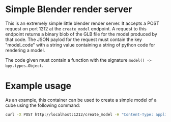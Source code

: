 # Simple Blender render server
This is an extremely simple little blender render server. It accepts a POST request
on port 1212 at the `create_model` endpoint. A request to this endpoint returns a
binary blob of the GLB file for the model produced by that code. The JSON paylod
for the request must contain the key "model_code" with a string value containing a
string of python code for rendering a model.

The code given must contain a function with the signature `model() -> bpy.types.Object`.

# Example usage

As an example, this container can be used to create a simple model of a cube using the
following command:

```sh
curl -X POST http://localhost:1212/create_model -H "Content-Type: application/json" -d '{"model_code":"def model(): bpy.ops.mesh.primitive_cube_add(size=2, enter_editmode=False, location=(0, 0, 0)); return bpy.context.object"}' --output model.glb
```
